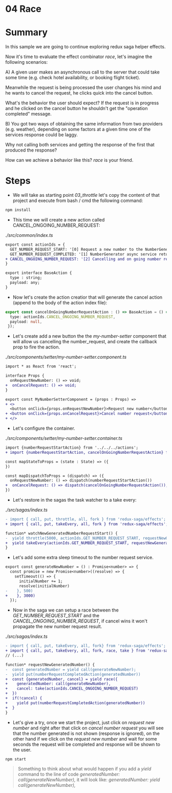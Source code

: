 # 04 Race

# Summary

In this sample we are going to continue exploring redux saga helper effects.

Now it's time to evaluate the effect combinator _race_, let's imagine the following scenarios:

A)
  A given user makes an asynchronous call to the server that could take some time (e.g. check hotel 
  availability, or booking flight ticket).

  Meanwhile the request is being processed the user changes his mind and he wants to cancel the request,
  he clicks quick into the cancel button.

  What's the behavior the user should expect? If the request is in progress and he clicked on the cancel
  button he shouldn't get the "operation completed" message.

B)
You got two ways of obtaining the same information from two providers (e.g. weather), depending on some
factors at a given time one of the services response could be laggy.

Why not calling both services and getting the response of the first that produced the response?


How can we achieve a behavior like this? _race_ is your friend.

# Steps

- We will take as starting point *03_throttle* let's copy the content of that project 
and execute from bash / cmd the following command:

```bash
npm install
```

- This time we will create a new action called CANCEL_ONGOING_NUMBER_REQUEST:

_./src/common/index.ts_

```diff
export const actionIds = {
  GET_NUMBER_REQUEST_START: '[0] Request a new number to the NumberGenerator async service.',
  GET_NUMBER_REQUEST_COMPLETED: '[1] NumberGenerator async service returned a new number.',
+ CANCEL_ONGOING_NUMBER_REQUEST: '[2] Cancelling and on going number request',  
}

export interface BaseAction {
  type : string;
  payload: any;
}
```

- Now let's create the action creatior that will generate the cancel action (append to the body of the
action index file):

```typescript
export const cancelOnGoingNumberRequestAction : () => BaseAction = () => ({
  type: actionIds.CANCEL_ONGOING_NUMBER_REQUEST,
  payload: null,
 });
```

- Let's create add a new button the the _my-number-setter_ component that will allow us
cancelling the number_request, and create the callback prop to fire the action.

_./src/components/setter/my-number-setter.component.ts_

```diff
import * as React from 'react';

interface Props {
  onRequestNewNumber: () => void;
+  onCancelRequest: () => void;
}

export const MyNumberSetterComponent = (props : Props) =>
+ <>
  <button onClick={props.onRequestNewNumber}>Request new number</button>
+ <button onClick={props.onCancelRequest}>Cancel number request</button> 
+ </>  
```

- Let's configure the container.

_./src/components/setter/my-number-setter.container.ts_

```diff
import {numberRequestStartAction} from '../../../actions';
+ import {numberRequestStartAction, cancelOnGoingNumberRequestAction} from '../../../actions';

const mapStateToProps = (state : State) => ({
})

const mapDispatchToProps = (dispatch) => ({
  onRequestNewNumber: () => dispatch(numberRequestStartAction())
+  onCancelRequest: () => dispatch(cancelOnGoingNumberRequestAction()),
})
```

- Let's restore in the sagas the task watcher to a take every:

_./src/sagas/index.ts_
```diff
- import { call, put, throttle, all, fork } from 'redux-saga/effects';
+ import { call, put, takeEvery, all, fork } from 'redux-saga/effects';

function* watchNewGeneratedNumberRequestStart() {
-  yield throttle(5000, actionIds.GET_NUMBER_REQUEST_START, requestNewGeneratedNumber);
+  yield takeEvery(actionIds.GET_NUMBER_REQUEST_START, requestNewGeneratedNumber);
}
```

- Let's add some extra sleep timeout to the number request service.

```diff
export const generateNewNumber = () : Promise<number> => {
  const promise = new Promise<number>((resolve) => {
    setTimeout(() => {
      initialNumber += 1;
      resolve(initialNumber)
-    }, 500)
+    }, 3000)
  });
```

- Now in the saga we can setup a race between the _GET_NUMBER_REQUEST_START_ and the
_CANCEL_ONGOING_NUMBER_REQUEST_, if cancel wins it won't propagate the new number request
result.

_./src/sagas/index.ts_

```diff
- import { call, put, takeEvery, all, fork} from 'redux-saga/effects';
+ import { call, put, takeEvery, all, fork, race, take } from 'redux-saga/effects';
// (...)

function* requestNewGeneratedNumber() {
-  const generatedNumber = yield call(generateNewNumber);
-  yield put(numberRequestCompletedAction(generatedNumber))
+  const {generatedNumber, cancel} = yield race({
+    generatedNumber: call(generateNewNumber),
+    cancel: take(actionIds.CANCEL_ONGOING_NUMBER_REQUEST)
+  })
+  if(!cancel) {
+    yield put(numberRequestCompletedAction(generatedNumber))    
+  }
}
```

- Let's give a try, once we start the project, just click on _request new number_ and right after that click
on _cancel number request_ you will see that the number generated is not shown (response is ignored), on the 
other hand if we click on the _request new number_ and wait for some seconds the request will be completed
and response will be shown to the user.

```bash
npm start
```

> Something to think about what would happen if you add a _yield_ command to the line of code
_generatedNumber: call(generateNewNumber),_ it will look like: _generatedNumber: yield call(generateNewNumber),_
